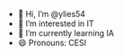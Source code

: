 - 👋 Hi, I’m @ylies54
- 👀 I’m interested in IT
- 🌱 I’m currently learning IA
- 😄 Pronouns: CESI

<!---
ylies54/ylies54 is a ✨ special ✨ repository because its `README.md` (this file) appears on your GitHub profile.
You can click the Preview link to take a look at your changes.
--->
